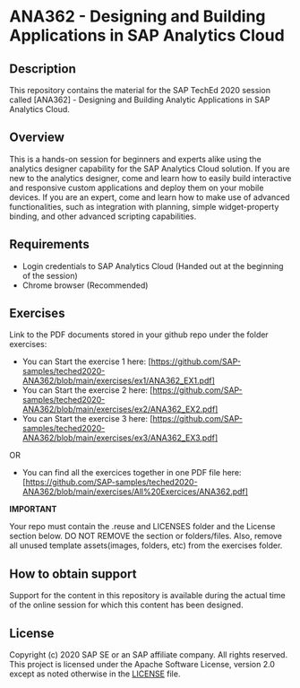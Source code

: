 # ANA362 - Designing and Building Applications in SAP Analytics Cloud

## Description

This repository contains the material for the SAP TechEd 2020 session called [ANA362] - Designing and Building Analytic Applications in SAP Analytics Cloud.  

## Overview

This is a hands-on session for beginners and experts alike using the analytics designer capability for the SAP Analytics Cloud solution. If you are new to the analytics designer, come and learn how to easily build interactive and responsive custom applications and deploy them on your mobile devices. If you are an expert, come and learn how to make use of advanced functionalities, such as integration with planning, simple widget-property binding, and other advanced scripting capabilities.

## Requirements

- Login credentials to SAP Analytics Cloud (Handed out at the beginning of the session)
- Chrome browser (Recommended)

## Exercises

Link to the PDF documents stored in your github repo under the folder exercises:

- You can Start the exercise 1 here: [https://github.com/SAP-samples/teched2020-ANA362/blob/main/exercises/ex1/ANA362_EX1.pdf]
- You can Start the exercise 2 here: [https://github.com/SAP-samples/teched2020-ANA362/blob/main/exercises/ex2/ANA362_EX2.pdf]
- You can Start the exercise 3 here: [https://github.com/SAP-samples/teched2020-ANA362/blob/main/exercises/ex3/ANA362_EX3.pdf]

OR 

- You can find all the exercices together in one PDF file here: [https://github.com/SAP-samples/teched2020-ANA362/blob/main/exercises/All%20Exercices/ANA362.pdf]

    
**IMPORTANT**

Your repo must contain the .reuse and LICENSES folder and the License section below. DO NOT REMOVE the section or folders/files. Also, remove all unused template assets(images, folders, etc) from the exercises folder. 

## How to obtain support

Support for the content in this repository is available during the actual time of the online session for which this content has been designed. 

## License
Copyright (c) 2020 SAP SE or an SAP affiliate company. All rights reserved. This project is licensed under the Apache Software License, version 2.0 except as noted otherwise in the [LICENSE](LICENSES/Apache-2.0.txt) file.
